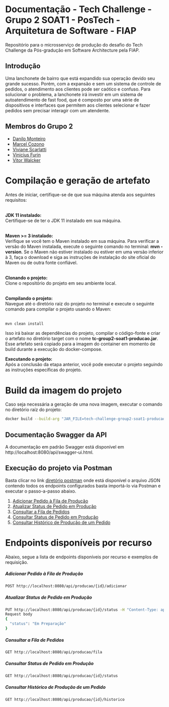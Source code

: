 # Documentação - Tech Challenge - Grupo 2 SOAT1 - PosTech - Arquitetura de Software - FIAP
Repositório para o microsserviço de produção do desafio do Tech Challenge da Pós-gradução em Software Architecture pela FIAP.

## Introdução
Uma lanchonete de bairro que está expandido sua operação devido seu grande sucesso. Porém, com a expansão e sem um sistema de controle de pedidos, o atendimento aos clientes pode ser caótico e confuso.
Para solucionar o problema, a lanchonete irá investir em um sistema de autoatendimento de fast food, que é composto por uma série de dispositivos e interfaces que permitem aos clientes selecionar e fazer pedidos sem precisar interagir com um atendente.

## Membros do Grupo 2
- [Danilo Monteiro](https://github.com/dmonteirosouza)
- [Marcel Cozono](https://github.com/macozono)
- [Viviane Scarlatti](https://github.com/viviane-scarlatti)
- [Vinicius Furin](https://github.com/VFurin)
- [Vitor Walcker](https://github.com/VitorWalcker)


# Compilação e geração de artefato
Antes de iniciar, certifique-se de que sua máquina atenda aos seguintes requisitos:<br/><br/>

**JDK 11 instalado:**<br/>
Certifique-se de ter o JDK 11 instalado em sua máquina.<br/><br/>

**Maven >= 3 instalado:**<br/>
Verifique se você tem o Maven instalado em sua máquina. Para verificar a versão do Maven instalada, execute o seguinte comando no terminal: **mvn -version**. Se o Maven não estiver instalado ou estiver em uma versão inferior à 3, faça o download e siga as instruções de instalação do site oficial do Maven ou de outra fonte confiável.<br/><br/>

**Clonando o projeto:**<br/>
Clone o repositório do projeto em seu ambiente local.<br/><br/>

**Compilando o projeto:**<br/>
Navegue até o diretório raiz do projeto no terminal e execute o seguinte comando para compilar o projeto usando o Maven:<br/><br/>

```sh
mvn clean install
```

Isso irá baixar as dependências do projeto, compilar o código-fonte e criar o artefato no diretório target com o nome **tc-group2-soat1-producao.jar**.<br/>
Esse artefato será copiado para a imagem do container em momento de build durante a execução do docker-compose.

**Executando o projeto:**<br/>
Após a conclusão da etapa anterior, você pode executar o projeto seguindo as instruções específicas do projeto.

# Build da imagem do projeto
Caso seja necessária a geração de uma nova imagem, executar o comando no diretório raíz do projeto:
```sh
docker build --build-arg "JAR_FILE=tech-challenge-group2-soat1-producao.jar" -t <usuario>/<imagem_nome>:<tag> .
```

## Documentação Swagger da API
A documentação em padrão Swagger está disponível em http://localhost:8080/api/swagger-ui.html.

## Execução do projeto via Postman
Basta clicar no link [diretório postman](src/main/resources/postman) onde está disponível o arquivo JSON contendo todos os endpoints configurados basta importá-lo via Postman e executar o passo-a-passo abaixo.

<a name="ancora"></a>
1. [Adicionar Pedido à Fila de Produção](#ancora1)
2. [Atualizar Status de Pedido em Produção](#ancora2)
3. [Consultar a Fila de Pedidos](#ancora3)
4. [Consultar Status de Pedido em Produção](#ancora4)
5. [Consultar Histórico de Produção de um Pedido](#ancora5)

# Endpoints disponíveis por recurso
Abaixo, segue a lista de endpoints disponíveis por recurso e exemplos de requisição.

<a id="ancora1"></a>
##### Adicionar Pedido à Fila de Produção
```sh
POST http://localhost:8080/api/producao/{id}/adicionar
```
<a id="ancora2"></a>
##### Atualizar Status de Pedido em Produção
```sh
PUT http://localhost:8080/api/producao/{id}/status -H "Content-Type: application/json" -d 
Request body
{
  "status": "Em Preparação"
}
```
<a id="ancora3"></a>
##### Consultar a Fila de Pedidos
```sh
GET http://localhost:8080/api/producao/fila
```
<a id="ancora4"></a>
##### Consultar Status de Pedido em Produção
```sh
GET http://localhost:8080/api/producao/{id}/status
```
<a id="ancora5"></a>
##### Consultar Histórico de Produção de um Pedido
```sh
GET http://localhost:8080/api/producao/{id}/historico
```